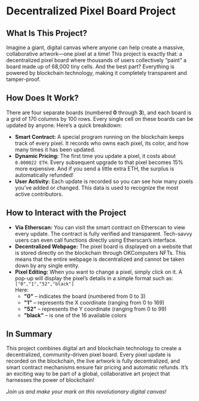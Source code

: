 <!DOCTYPE html> <html lang="en"> <head> <meta charset="UTF-8" /></head> <body> <h1>Decentralized Pixel Board Project</h1>

<h2>What Is This Project?</h2> <p> Imagine a giant, digital canvas where anyone can help create a massive, collaborative artwork—one pixel at a time! This project is exactly that: a decentralized pixel board where thousands of users collectively “paint” a board made up of 68,000 tiny cells. And the best part? Everything is powered by blockchain technology, making it completely transparent and tamper-proof. </p>

<h2>How Does It Work?</h2> <p> There are four separate boards (numbered <strong>0</strong> through <strong>3</strong>), and each board is a grid of 170 columns by 100 rows. Every single cell on these boards can be updated by anyone. Here’s a quick breakdown: </p> <ul> <li> <strong>Smart Contract:</strong> A special program running on the blockchain keeps track of every pixel. It records who owns each pixel, its color, and how many times it has been updated. </li> <li> <strong>Dynamic Pricing:</strong> The first time you update a pixel, it costs about <code>0.000022 ETH</code>. Every subsequent upgrade to that pixel becomes 15% more expensive. And if you send a little extra ETH, the surplus is automatically refunded! </li> <li> <strong>User Activity:</strong> Each update is recorded so you can see how many pixels you’ve added or changed. This data is used to recognize the most active contributors. </li> </ul>

<h2>How to Interact with the Project</h2> <ul> <li> <strong>Via Etherscan:</strong> You can visit the smart contract on Etherscan to view every update. The contract is fully verified and transparent. Tech-savvy users can even call functions directly using Etherscan’s interface. </li> <li> <strong>Decentralized Webpage:</strong> The pixel board is displayed on a website that is stored directly on the blockchain through OKComputers NFTs. This means that the entire webpage is decentralized and cannot be taken down by any single entity. </li> <li> <strong>Pixel Editing:</strong> When you want to change a pixel, simply click on it. A pop-up will display the pixel’s details in a simple format such as: <br /><code>["0","1","52","black"]</code> <br /> Here: <ul> <li><strong>"0"</strong> – indicates the board (numbered from 0 to 3)</li> <li><strong>"1"</strong> – represents the X coordinate (ranging from 0 to 169)</li> <li><strong>"52"</strong> – represents the Y coordinate (ranging from 0 to 99)</li> <li><strong>"black"</strong> – is one of the 16 available colors</li> </ul> </li> </ul>


<h2>In Summary</h2> <p> This project combines digital art and blockchain technology to create a decentralized, community-driven pixel board. Every pixel update is recorded on the blockchain, the live artwork is fully decentralized, and smart contract mechanisms ensure fair pricing and automatic refunds. It’s an exciting way to be part of a global, collaborative art project that harnesses the power of blockchain! </p> <p> <em>Join us and make your mark on this revolutionary digital canvas!</em> </p> </body> </html>
